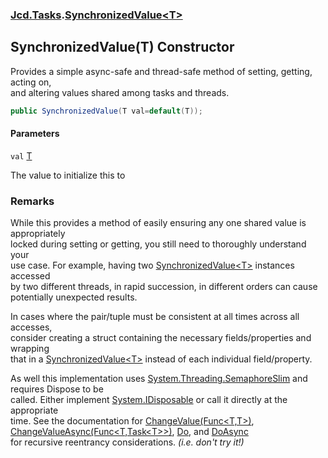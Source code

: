 ### [Jcd.Tasks](Jcd.Tasks.md 'Jcd.Tasks').[SynchronizedValue&lt;T&gt;](Jcd.Tasks.SynchronizedValue_T_.md 'Jcd.Tasks.SynchronizedValue<T>')

## SynchronizedValue(T) Constructor

Provides a simple async-safe and thread-safe method of setting, getting, acting on,  
and altering values shared among tasks and threads.

```csharp
public SynchronizedValue(T val=default(T));
```
#### Parameters

<a name='Jcd.Tasks.SynchronizedValue_T_.SynchronizedValue(T).val'></a>

`val` [T](Jcd.Tasks.SynchronizedValue_T_.md#Jcd.Tasks.SynchronizedValue_T_.T 'Jcd.Tasks.SynchronizedValue<T>.T')

The value to initialize this to

### Remarks
  
While this provides a method of easily ensuring any one shared value is appropriately  
locked during setting or getting, you still need to thoroughly understand your  
use case. For example, having two [SynchronizedValue&lt;T&gt;](Jcd.Tasks.SynchronizedValue_T_.md 'Jcd.Tasks.SynchronizedValue<T>') instances accessed  
by two different threads, in rapid succession, in different orders can cause  
potentially unexpected results.  
  
In cases where the pair/tuple must be consistent at all times across all accesses,  
consider creating a struct containing the necessary fields/properties and wrapping  
that in a [SynchronizedValue&lt;T&gt;](Jcd.Tasks.SynchronizedValue_T_.md 'Jcd.Tasks.SynchronizedValue<T>') instead of each individual field/property.  
  
As well this implementation uses [System.Threading.SemaphoreSlim](https://docs.microsoft.com/en-us/dotnet/api/System.Threading.SemaphoreSlim 'System.Threading.SemaphoreSlim') and requires Dispose to be  
called. Either implement [System.IDisposable](https://docs.microsoft.com/en-us/dotnet/api/System.IDisposable 'System.IDisposable') or call it directly at the appropriate  
time. See the documentation for [ChangeValue(Func&lt;T,T&gt;)](Jcd.Tasks.SynchronizedValue_T_.ChangeValue(System.Func_T,T_).md 'Jcd.Tasks.SynchronizedValue<T>.ChangeValue(System.Func<T,T>)'), [ChangeValueAsync(Func&lt;T,Task&lt;T&gt;&gt;)](Jcd.Tasks.SynchronizedValue_T_.ChangeValueAsync(System.Func_T,System.Threading.Tasks.Task_T__).md 'Jcd.Tasks.SynchronizedValue<T>.ChangeValueAsync(System.Func<T,System.Threading.Tasks.Task<T>>)'), [Do](https://docs.microsoft.com/en-us/dotnet/api/Do 'Do'), and [DoAsync](https://docs.microsoft.com/en-us/dotnet/api/DoAsync 'DoAsync')  
for recursive reentrancy considerations. <i>(i.e. don't try it!)</i>